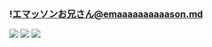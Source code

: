 ### !エマッソンお兄さん@emaaaaaaaaaason.md
![](https://pbs.twimg.com/media/D9Q-1PzUwAYi6Sg.jpg)
![](https://pbs.twimg.com/media/D1RaZO1VAAA4mJ7.jpg)
![](https://pbs.twimg.com/media/DsxkbLSU8AAoMdZ.jpg)
